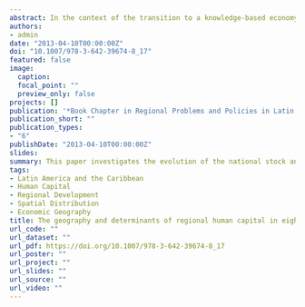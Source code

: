 ```yaml
---
abstract: In the context of the transition to a knowledge-based economy, an increasing number of studies have explored the spatial distribution of human capital on economic growth. Most of this work has been concerned data from North American and European regional contexts. However, in Latin America and the Caribbean (LAC), the geography of human capital has been remained largely unexplored. Using a unique dataset of eight LAC countries comprising 5,978 city-level regions, this paper investigates the evolution of the national stock and spatial distribution of human capital and explores the factors that influence a region’s share of human capital. The analysis shows that the national stock of human capital has increased in all eight countries over the past last five decades to 2010; however, it has remained smaller than in advanced economies, such as Australia, Japan and the United States. The results reveal that human capital in LAC countries is concentrated in regions which include areas of main cities and their immediate surrounds. The findings also suggest that a unique combination of factors collectively plays a role in explaining regional differentials in human capital accumulation. Of these, the provision of public amenities is shown to be the most prevalent factor influencing human capital differentials in each of the LAC countries. In contrast, the share of regional foreign-born workforce as a measure of regional diversity only helps to explain regional differences in human capital stock in Brazil.
authors:
- admin
date: "2013-04-10T00:00:00Z"
doi: "10.1007/978-3-642-39674-8_17"
featured: false
image:
  caption: 
  focal_point: ""
  preview_only: false
projects: []
publication: '*Book Chapter in Regional Problems and Policies in Latin America*'
publication_short: ""
publication_types:
- "6"
publishDate: "2013-04-10T00:00:00Z"
slides: 
summary: This paper investigates the evolution of the national stock and spatial distribution of human capital and explores the factors that influence a region’s share of human capital.
tags:
- Latin America and the Caribbean
- Human Capital
- Regional Development
- Spatial Distribution
- Economic Geography
title: The geography and determinants of regional human capital in eight Latin American and Caribbean countries
url_code: ""
url_dataset: ""
url_pdf: https://doi.org/10.1007/978-3-642-39674-8_17
url_poster: ""
url_project: ""
url_slides: ""
url_source: ""
url_video: ""
---
```

